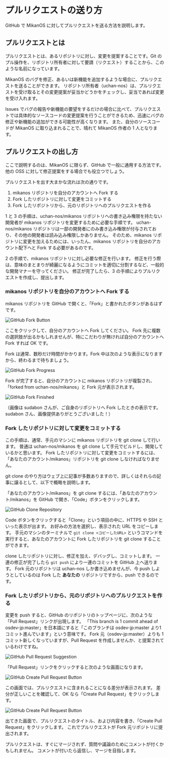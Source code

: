 # プルリクエストの送り方

GitHub で MikanOS に対してプルリクエストを送る方法を説明します。

## プルリクエストとは

プルリクエストとは、あるリポジトリに対し、変更を提案することです。Git のプル操作を、リポジトリ所有者に対して要請（リクエスト）することから、このような名前になっています。

MikanOS のバグを修正、あるいは新機能を追加するような場合に、プルリクエストを送ることができます。
リポジトリ所有者（uchan-nos）は、プルリクエストを受け取るとその変更提案が妥当かどうかをチェックし、妥当であれば変更を受け入れます。

Issues でバグの報告や新機能の要望をするだけの場合に比べて、プルリクエストでは具体的なソースコードの変更提案を行うことができるため、迅速にバグの修正や新機能の追加ができる可能性が高くなります。
また、自分のソースコードが MikanOS に取り込まれることで、晴れて MikanOS 作者の 1 人となります。

## プルリクエストの出し方

ここで説明するのは、MikanOS に限らず、GitHub で一般に通用する方法です。
他の OSS に対して修正提案をする場合でも役立つでしょう。

プルリクエストを出す大まかな流れは次の通りです。

1. mikanos リポジトリを自分のアカウントへ Fork する
2. Fork したリポジトリに対して変更をコミットする
3. Fork したリポジトリから、元のリポジトリへのプルリクエストを作る

1 と 3 の手順は、uchan-nos/mikanos リポジトリへの書き込み権限を持たない開発者が mikanos リポジトリを変更するために必要な手順です。
uchan-nos/mikanos リポジトリは一部の開発者にのみ書き込み権限が付与されており、その他の開発者は読み込み権限しかありません。
そのため、mikanos リポジトリに変更を加えるためには、いったん、mikanos リポジトリを自分のアカウント配下へと Fork する必要があるのです。

2 の手順で、mikanos リポジトリに対し必要な修正を行います。
修正を行う際は、意味のまとまりが綺麗になるようにコミットを適切に分割するなど、一般的な開発マナーを守ってください。
修正が完了したら、3 の手順によりプルリクエストを作成し、提出します。

### mikanos リポジトリを自分のアカウントへ Fork する

mikanos リポジトリを GitHub で開くと、「Fork」と書かれたボタンがあるはずです。

![GitHub Fork Button](./images/github-fork-button.png)

ここをクリックして、自分のアカウントへ Fork してください。
Fork 先に複数の選択肢が出るかもしれませんが、特にこだわりが無ければ自分のアカウントへ Fork すれば OK です。

Fork は通常、数秒だけ時間がかかります。Fork 中は次のような表示になりますから、終わるまで待ちましょう。

![GitHub Fork Progress](./images/github-fork-progress.png)

Fork が完了すると、自分のアカウントに mikanos リポジトリが複製され、「forked from uchan-nos/mikanos」と Fork 元が表示されます。

![GitHub Fork Finished](./images/github-forked-from.png)

（画像は sudabon さんが、ご自身のリポジトリへ Fork したときの表示です。sudabon さん、画像提供ありがとうございました！）

### Fork したリポジトリに対して変更をコミットする

この手順は、通常、手元のマシンに mikanos リポジトリを git clone して行います。
普通は uchan-nos/mikanos を git clone して手元でビルドし、開発しているかと思います。
Fork したリポジトリに対して変更をコミットするには、「あなたのアカウント/mikanos」リポジトリを git clone しなければなりません。

git clone のやり方はウェブ上に記事が多数ありますので、詳しくはそれらの記事に譲るとして、以下で概略を説明します。

「あなたのアカウント/mikanos」を git clone するには、「あなたのアカウント/mikanos」を GitHub で開き、「Code」ボタンをクリックします。

![GitHub Clone Repository](./images/github-clone-repository.png)

Code ボタンをクリックすると「Clone」という項目の中に、HTTPS や SSH といった表示が出ます。
お好みの方法を選択し、表示された URL をコピーします。
手元のマシンのターミナルで `git clone <コピーしたURL>` というコマンドを実行すると、あなたのアカウントに Fork したリポジトリを git clone することができます。

clone したリポジトリに対し、修正を加え、デバッグし、コミットします。
一連の修正が完了したら `git push` により一連のコミットを GitHub 上へ送ります。
Fork 元のリポジトリは uchan-nos しか書き込めませんが、今 push しようとしているのは Fork した **あなたの** リポジトリですから、push できるのです。

### Fork したリポジトリから、元のリポジトリへのプルリクエストを作る

変更を push すると、GitHub のリポジトリのトップページに、次のような「Pull Request」リンクが出現します。
「This branch is 1 commit ahead of osdev-jp:master」を日本語にすると「このブランチは osdev-jp:master より1コミット進んでいます」という意味です。
Fork 元（osdev-jp:master）よりも 1 コミット新しくなっていますが、Pull Request を作成しませんか、と提案されているわけですね。

![GitHub Pull Request Suggestion](./images/github-pull-request-suggestion.png)

「Pull Request」リンクをクリックすると次のような画面になります。

![GitHub Create Pull Request Button](./images/github-create-pull-request-button.png)

この画面では、プルリクエストに含まれることになる差分が表示されます。
差分が正しいことを確認して、OK なら「Create Pull Request」をクリックします。

![GitHub Create Pull Request Button](./images/github-describe-pull-request.png)

出てきた画面で、プルリクエストのタイトル、および内容を書き、「Create Pull Request」をクリックします。
これでプルリクエストが Fork 元リポジトリに提出されます。

プルリクエストは、すぐにマージされず、質問や議論のためにコメントが付くかもしれません。
コメントが付いたら返信し、マージを目指します。
